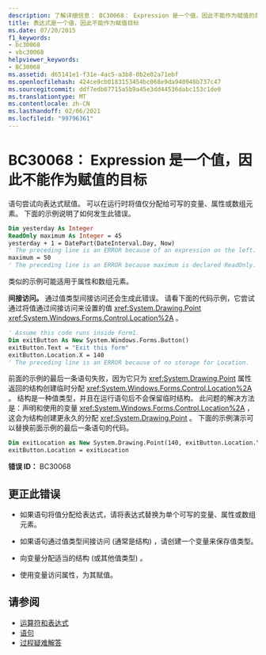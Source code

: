 ```yaml
---
description: 了解详细信息： BC30068： Expression 是一个值，因此不能作为赋值的目标
title: 表达式是一个值，因此不能作为赋值目标
ms.date: 07/20/2015
f1_keywords:
- bc30068
- vbc30068
helpviewer_keywords:
- BC30068
ms.assetid: d65141e1-f31e-4ac5-a3b8-0b2e02a71ebf
ms.openlocfilehash: 424ce9cb0183153454bc068e9da940948b737c47
ms.sourcegitcommit: ddf7edb67715a5b9a45e3dd44536dabc153c1de0
ms.translationtype: MT
ms.contentlocale: zh-CN
ms.lasthandoff: 02/06/2021
ms.locfileid: "99796361"
---
```

# <a name="bc30068-expression-is-a-value-and-therefore-cannot-be-the-target-of-an-assignment"></a>BC30068： Expression 是一个值，因此不能作为赋值的目标

语句尝试向表达式赋值。 可以在运行时将值仅分配给可写的变量、属性或数组元素。 下面的示例说明了如何发生此错误。

```vb
Dim yesterday As Integer
ReadOnly maximum As Integer = 45
yesterday + 1 = DatePart(DateInterval.Day, Now)
' The preceding line is an ERROR because of an expression on the left.
maximum = 50
' The preceding line is an ERROR because maximum is declared ReadOnly.
```

类似的示例可能适用于属性和数组元素。

**间接访问。** 通过值类型间接访问还会生成此错误。 请看下面的代码示例，它尝试通过将值通过间接访问来设置的值 <xref:System.Drawing.Point> <xref:System.Windows.Forms.Control.Location%2A> 。

```vb
' Assume this code runs inside Form1.
Dim exitButton As New System.Windows.Forms.Button()
exitButton.Text = "Exit this form"
exitButton.Location.X = 140
' The preceding line is an ERROR because of no storage for Location.
```

前面的示例的最后一条语句失败，因为它只为 <xref:System.Drawing.Point> 属性返回的结构创建临时分配 <xref:System.Windows.Forms.Control.Location%2A> 。 结构是一种值类型，并且在运行语句后不会保留临时结构。 此问题的解决方法是：声明和使用的变量 <xref:System.Windows.Forms.Control.Location%2A> ，这会为结构创建更永久的分配 <xref:System.Drawing.Point> 。 下面的示例演示可以替换前面示例的最后一条语句的代码。

```vb
Dim exitLocation as New System.Drawing.Point(140, exitButton.Location.Y)
exitButton.Location = exitLocation
```

**错误 ID：** BC30068

## <a name="to-correct-this-error"></a>更正此错误

- 如果语句将值分配给表达式，请将表达式替换为单个可写的变量、属性或数组元素。

- 如果语句通过值类型间接访问 (通常是结构) ，请创建一个变量来保存值类型。

- 向变量分配适当的结构 (或其他值类型) 。

- 使用变量访问属性，为其赋值。

## <a name="see-also"></a>请参阅

- [运算符和表达式](../../programming-guide/language-features/operators-and-expressions/index.md)
- [语句](../../programming-guide/language-features/statements.md)
- [过程疑难解答](../../programming-guide/language-features/procedures/troubleshooting-procedures.md)
